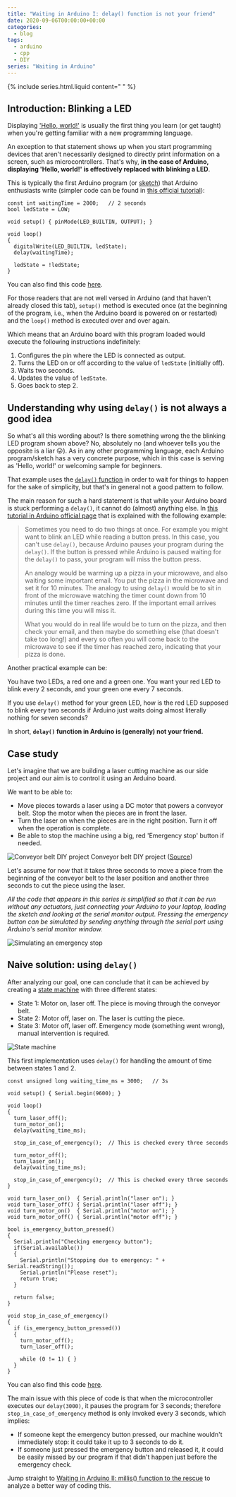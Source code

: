 ```yaml
---
title: "Waiting in Arduino I: delay() function is not your friend"
date: 2020-09-06T00:00:00+00:00
categories:
  - blog
tags:
  - arduino
  - cpp
  - DIY
series: "Waiting in Arduino"
---
```


{% include series.html.liquid content=" " %}

## Introduction: Blinking a LED

Displaying ['Hello, world!'](https://en.wikipedia.org/wiki/%22Hello,_World!%22_program) is usually the first thing you learn (or get taught) when you're getting familiar with a new programming language.

An exception to that statement shows up when you start programming devices that aren't necessarily designed to directly print information on a screen, such as microcontrollers. That's why, **in the case of Arduino, displaying 'Hello, world!' is effectively replaced with blinking a LED**.

This is typically the first Arduino program (or [sketch](https://www.arduino.cc/en/tutorial/sketch)) that Arduino enthusiasts write (simpler code can be found in [this official tutorial](https://www.arduino.cc/en/Tutorial/Blink)):

```arduino
const int waitingTime = 2000;   // 2 seconds
bool ledState = LOW;

void setup() { pinMode(LED_BUILTIN, OUTPUT); }

void loop()
{
  digitalWrite(LED_BUILTIN, ledState);
  delay(waitingTime);

  ledState = !ledState;
}
```

You can also find this code [here](https://github.com/eduherminio/eduherminio.github.io/tree/master/code/waiting-in-arduino/0_blink_led/0_blink_led.ino).

For those readers that are not well versed in Arduino (and that haven't already closed this tab), `setup()` method is executed once (at the beginning of the program, i.e., when the Arduino board is powered on or restarted) and the `loop()` method is executed over and over again.

Which means that an Arduino board with this program loaded would execute the following instructions indefinitely:

1. Configures the pin where the LED is connected as output.
2. Turns the LED on or off according to the value of `ledState` (initially off).
3. Waits two seconds.
4. Updates the value of `ledState`.
5. Goes back to step 2.

## Understanding why using `delay()` is not always a good idea

So what's all this wording about? Is there something wrong the the blinking LED program shown above? No, absolutely no (and whoever tells you the opposite is a liar 😛). As in any other programming language, each Arduino program/sketch has a very concrete purpose, which in this case is serving as 'Hello, world!' or welcoming sample for beginners.

That example uses the [`delay()` function](https://www.arduino.cc/reference/en/language/functions/time/delay/) in order to wait for things to happen for the sake of simplicity, but that's in general not a good pattern to follow.

The main reason for such a hard statement is that while your Arduino board is stuck performing a `delay()`, it cannot do (almost) anything else. In [this tutorial in Arduino official page](https://www.arduino.cc/en/tutorial/BlinkWithoutDelay) that is explained with the following example:

> Sometimes you need to do two things at once. For example you might want to blink an LED while reading a button press. In this case, you can't use `delay()`, because Arduino pauses your program during the `delay()`. If the button is pressed while Arduino is paused waiting for the `delay()` to pass, your program will miss the button press.
>
> An analogy would be warming up a pizza in your microwave, and also waiting some important email. You put the pizza in the microwave and set it for 10 minutes. The analogy to using `delay()` would be to sit in front of the microwave watching the timer count down from 10 minutes until the timer reaches zero. If the important email arrives during this time you will miss it.
>
> What you would do in real life would be to turn on the pizza, and then check your email, and then maybe do something else (that doesn't take too long!) and every so often you will come back to the microwave to see if the timer has reached zero, indicating that your pizza is done.

Another practical example can be:

You have two LEDs, a red one and a green one. You want your red LED to blink every 2 seconds, and your green one every 7 seconds.

If you use `delay()` method for your green LED, how is the red LED supposed to blink every two seconds if Arduino just waits doing almost literally nothing for seven seconds?

In short, **`delay()` function in Arduino is (generally) not your friend.**

## Case study

Let's imagine that we are building a laser cutting machine as our side project and our aim is to control it using an Arduino board.

We want to be able to:

- Move pieces towards a laser using a DC motor that powers a conveyor belt. Stop the motor when the pieces are in front the laser.
- Turn the laser on when the pieces are in the right position. Turn it off when the operation is complete.
- Be able to stop the machine using a big, red 'Emergency stop' button if needed.

![Conveyor belt DIY project](/assets/images/2020-09-06-delay-function-is-not-your-friend/conveyor_belt.jpg)
Conveyor belt DIY project ([Source](https://www.instructables.com/id/MODULAR-PORTABLE-CONVEYOR-BELT-SPEED-CONTROL-BY-AR/))

Let's assume for now that it takes three seconds to move a piece from the beginning of the conveyor belt to the laser position and another three seconds to cut the piece using the laser.

_All the code that appears in this series is simplified so that it can be run without any actuators, just connecting your Arduino to your laptop, loading the sketch and looking at the serial monitor output. Pressing the emergency button can be simulated by sending anything through the serial port using Arduino's serial monitor window._

![Simulating an emergency stop](/assets/images/2020-09-06-delay-function-is-not-your-friend/stop_button.png)

## Naive solution: using `delay()`

After analyzing our goal, one can conclude that it can be achieved by creating a [state machine](https://en.wikipedia.org/wiki/Finite-state_machine) with three different states:

- State 1: Motor on, laser off. The piece is moving through the conveyor belt.
- State 2: Motor off, laser on. The laser is cutting the piece.
- State 3: Motor off, laser off. Emergency mode (something went wrong), manual intervention is required.

![State machine](/assets/images/2020-09-06-delay-function-is-not-your-friend/state_machine.svg)

This first implementation uses `delay()` for handling the amount of time between states 1 and 2.

```arduino
const unsigned long waiting_time_ms = 3000;   // 3s

void setup() { Serial.begin(9600); }

void loop()
{
  turn_laser_off();
  turn_motor_on();
  delay(waiting_time_ms);

  stop_in_case_of_emergency();  // This is checked every three seconds

  turn_motor_off();
  turn_laser_on();
  delay(waiting_time_ms);

  stop_in_case_of_emergency();  // This is checked every three seconds
}

void turn_laser_on()  { Serial.println("laser on"); }
void turn_laser_off() { Serial.println("laser off"); }
void turn_motor_on()  { Serial.println("motor on"); }
void turn_motor_off() { Serial.println("motor off"); }

bool is_emergency_button_pressed()
{
  Serial.println("Checking emergency button");
  if(Serial.available())
  {
    Serial.println("Stopping due to emergency: " + Serial.readString());
    Serial.println("Please reset");
    return true;
  }

  return false;
}

void stop_in_case_of_emergency()
{
  if (is_emergency_button_pressed())
  {
    turn_motor_off();
    turn_laser_off();

    while (0 != 1) { }
  }
}
```

You can also find this code [here](https://github.com/eduherminio/eduherminio.github.io/tree/master/code/waiting-in-arduino/1_delay_implementation/1_delay_implementation.ino).

The main issue with this piece of code is that when the microcontroller executes our `delay(3000)`, it pauses the program for 3 seconds; therefore `stop_in_case_of_emergency` method is only invoked every 3 seconds, which implies:

- If someone kept the emergency button pressed, our machine wouldn't immediately stop: it could take it up to 3 seconds to do it.
- If someone just pressed the emergency button and released it, it could be easily missed by our program if that didn't happen just before the emergency check.

Jump straight to [Waiting in Arduino II: millis() function to the rescue](https://eduherminio.github.io/blog/millis_to_the_rescue/) to analyze a better way of coding this.

